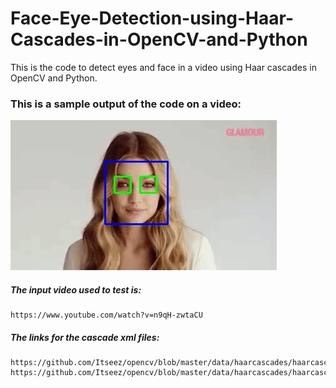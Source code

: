# Face-Eye-Detection-using-Haar-Cascades-in-OpenCV-and-Python
This is the code to detect eyes and face in a video using Haar cascades in OpenCV and Python. 

### This is a sample output of the code on a video:

![](gigi-gif.gif)

##### The input video used to test is:
```
https://www.youtube.com/watch?v=n9qH-zwtaCU
```

##### The links for the cascade xml files:
```
https://github.com/Itseez/opencv/blob/master/data/haarcascades/haarcascade_frontalface_default.xml
https://github.com/Itseez/opencv/blob/master/data/haarcascades/haarcascade_eye.xml
```
